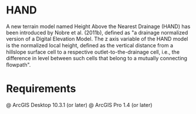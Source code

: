 # HAND
A new terrain model named Height Above the Nearest Drainage (HAND) has been introduced by Nobre et al. (2011b), defined as "a drainage normalized version of a Digital Elevation Model. The z axis variable of the HAND model is the normalized local height, deﬁned as the vertical distance from a hillslope surface cell to a respective outlet-to-the-drainage cell, i.e., the difference in level between such cells that belong to a mutually connecting ﬂowpath".
# Requirements

@ ArcGIS Desktop 10.3.1 (or later)
@ ArcGIS Pro 1.4 (or later)

